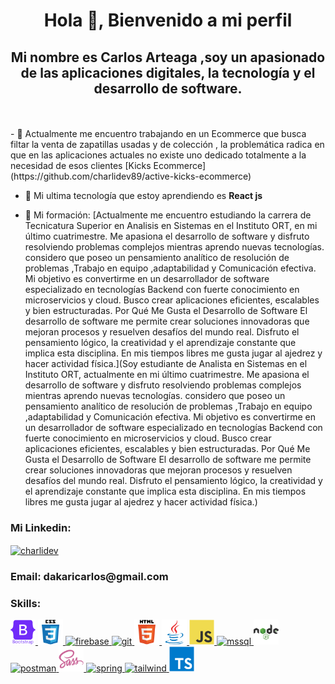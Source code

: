 <h1 align="center">Hola 👋, Bienvenido a mi perfil</h1>
<h2 align="center">Mi nombre es Carlos Arteaga ,soy un apasionado de las aplicaciones digitales, la tecnología y el desarrollo de software.</h3>
<br>
<br>
- 🔭 Actualmente me encuentro trabajando en un Ecommerce que busca filtar la venta de zapatillas usadas y de colección , la problemática radica en que en las aplicaciones actuales no existe uno dedicado totalmente a la necesidad de esos clientes [Kicks 
  Ecommerce](https://github.com/charlidev89/active-kicks-ecommerce)

- 🌱 Mi ultima tecnología que estoy aprendiendo es **React js**

- 📄 Mi formación: [Actualmente me encuentro estudiando la carrera de Tecnicatura Superior en Analisis en Sistemas en el Instituto ORT, en mi último cuatrimestre. Me apasiona el desarrollo de software y disfruto resolviendo problemas complejos mientras aprendo nuevas tecnologías. considero que poseo un pensamiento analítico de resolución de problemas ,Trabajo en equipo ,adaptabilidad y Comunicación efectiva. Mi objetivo es convertirme en un desarrollador de software especializado en tecnologías Backend con fuerte conocimiento en microservicios y cloud. Busco crear aplicaciones eficientes, escalables y bien estructuradas. Por Qué Me Gusta el Desarrollo de Software El desarrollo de software me permite crear soluciones innovadoras que mejoran procesos y resuelven desafíos del mundo real. Disfruto el pensamiento lógico, la creatividad y el aprendizaje constante que implica esta disciplina. En mis tiempos libres me gusta jugar al ajedrez y hacer actividad física.](Soy estudiante de Analista en Sistemas en el Instituto ORT, actualmente en mi último cuatrimestre. Me apasiona el desarrollo de software y disfruto resolviendo problemas complejos mientras aprendo nuevas tecnologías. considero que poseo un pensamiento analítico de resolución de problemas ,Trabajo en equipo ,adaptabilidad y Comunicación efectiva. Mi objetivo es convertirme en un desarrollador de software especializado en tecnologías Backend con fuerte conocimiento en microservicios y cloud. Busco crear aplicaciones eficientes, escalables y bien estructuradas. Por Qué Me Gusta el Desarrollo de Software El desarrollo de software me permite crear soluciones innovadoras que mejoran procesos y resuelven desafíos del mundo real. Disfruto el pensamiento lógico, la creatividad y el aprendizaje constante que implica esta disciplina. En mis tiempos libres me gusta jugar al ajedrez y hacer actividad física.)

<h3 align="left">Mi Linkedin:</h3>
<p align="left">
<a href="https://linkedin.com/in/charlidev" target="blank"><img align="center" src="https://raw.githubusercontent.com/rahuldkjain/github-profile-readme-generator/master/src/images/icons/Social/linked-in-alt.svg" alt="charlidev" height="30" width="40" /></a>
</p>
<h3 align="left">Email: dakaricarlos@gmail.com</h3>

<h3 align="left">Skills:</h3>
<p align="left"> <a href="https://getbootstrap.com" target="_blank" rel="noreferrer"> <img src="https://raw.githubusercontent.com/devicons/devicon/master/icons/bootstrap/bootstrap-plain-wordmark.svg" alt="bootstrap" width="40" height="40"/> </a> <a href="https://www.w3schools.com/css/" target="_blank" rel="noreferrer"> <img src="https://raw.githubusercontent.com/devicons/devicon/master/icons/css3/css3-original-wordmark.svg" alt="css3" width="40" height="40"/> </a> <a href="https://firebase.google.com/" target="_blank" rel="noreferrer"> <img src="https://www.vectorlogo.zone/logos/firebase/firebase-icon.svg" alt="firebase" width="40" height="40"/> </a> <a href="https://git-scm.com/" target="_blank" rel="noreferrer"> <img src="https://www.vectorlogo.zone/logos/git-scm/git-scm-icon.svg" alt="git" width="40" height="40"/> </a> <a href="https://www.w3.org/html/" target="_blank" rel="noreferrer"> <img src="https://raw.githubusercontent.com/devicons/devicon/master/icons/html5/html5-original-wordmark.svg" alt="html5" width="40" height="40"/> </a> <a href="https://www.java.com" target="_blank" rel="noreferrer"> <img src="https://raw.githubusercontent.com/devicons/devicon/master/icons/java/java-original.svg" alt="java" width="40" height="40"/> </a> <a href="https://developer.mozilla.org/en-US/docs/Web/JavaScript" target="_blank" rel="noreferrer"> <img src="https://raw.githubusercontent.com/devicons/devicon/master/icons/javascript/javascript-original.svg" alt="javascript" width="40" height="40"/> </a> <a href="https://www.microsoft.com/en-us/sql-server" target="_blank" rel="noreferrer"> <img src="https://www.svgrepo.com/show/303229/microsoft-sql-server-logo.svg" alt="mssql" width="40" height="40"/> </a> <a href="https://nodejs.org" target="_blank" rel="noreferrer"> <img src="https://raw.githubusercontent.com/devicons/devicon/master/icons/nodejs/nodejs-original-wordmark.svg" alt="nodejs" width="40" height="40"/> </a> <a href="https://postman.com" target="_blank" rel="noreferrer"> <img src="https://www.vectorlogo.zone/logos/getpostman/getpostman-icon.svg" alt="postman" width="40" height="40"/> </a> <a href="https://sass-lang.com" target="_blank" rel="noreferrer"> <img src="https://raw.githubusercontent.com/devicons/devicon/master/icons/sass/sass-original.svg" alt="sass" width="40" height="40"/> </a> <a href="https://spring.io/" target="_blank" rel="noreferrer"> <img src="https://www.vectorlogo.zone/logos/springio/springio-icon.svg" alt="spring" width="40" height="40"/> </a> <a href="https://tailwindcss.com/" target="_blank" rel="noreferrer"> <img src="https://www.vectorlogo.zone/logos/tailwindcss/tailwindcss-icon.svg" alt="tailwind" width="40" height="40"/> </a> <a href="https://www.typescriptlang.org/" target="_blank" rel="noreferrer"> <img src="https://raw.githubusercontent.com/devicons/devicon/master/icons/typescript/typescript-original.svg" alt="typescript" width="40" height="40"/> </a> </p>
